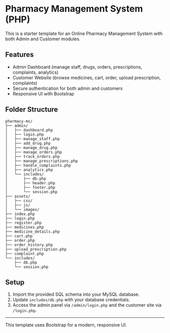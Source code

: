 # Pharmacy Management System (PHP)

This is a starter template for an Online Pharmacy Management System with both Admin and Customer modules.

## Features
- Admin Dashboard (manage staff, drugs, orders, prescriptions, complaints, analytics)
- Customer Website (browse medicines, cart, order, upload prescription, complaints)
- Secure authentication for both admin and customers
- Responsive UI with Bootstrap

## Folder Structure
```
pharmacy-ms/
├── admin/
│   ├── dashboard.php
│   ├── login.php
│   ├── manage_staff.php
│   ├── add_drug.php
│   ├── manage_drug.php
│   ├── manage_orders.php
│   ├── track_orders.php
│   ├── manage_prescriptions.php
│   ├── handle_complaints.php
│   ├── analytics.php
│   └── includes/
│       ├── db.php
│       ├── header.php
│       ├── footer.php
│       └── session.php
├── assets/
│   ├── css/
│   ├── js/
│   └── images/
├── index.php
├── login.php
├── register.php
├── medicines.php
├── medicine_details.php
├── cart.php
├── order.php
├── order_history.php
├── upload_prescription.php
├── complaint.php
└── includes/
    ├── db.php
    └── session.php
```

## Setup
1. Import the provided SQL schema into your MySQL database.
2. Update `includes/db.php` with your database credentials.
3. Access the admin panel via `/admin/login.php` and the customer site via `/login.php`.

---
This template uses Bootstrap for a modern, responsive UI. 
